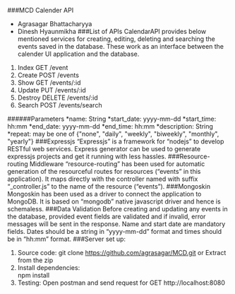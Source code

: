 ###MCD Calender API
* Agrasagar Bhattacharyya
* Dinesh Hyaunmikha
###List of APIs
CalendarAPI provides below mentioned services for creating, editing, deleting and searching the events saved in the database. These work as an interface between the calender UI  application and the database.


1. Index GET /event
2. Create POST /events
3. Show GET /events/:id
4. Update PUT /events/:id
5. Destroy DELETE /events/:id
6. Search POST /events/search

######Parameters
*name: String
*start_date: yyyy-mm-dd
*start_time: hh:mm
*end_date: yyyy-mm-dd
*end_time: hh:mm
*description: String
*repeat: may be one of {"none", "daily", "weekly", "biweekly", "monthly", "yearly"}
###Expressjs
“Expressjs” is a framework for “nodejs” to develop RESTful web services. Express generator can be used to generate expressjs projects and get it running with less hassles.
###Resource-routing
Middleware “resource-routing” has been used for automatic generation of the resourceful routes for resources (“events” in this application). It maps directly with the controller named with suffix “_controller.js” to the name of the resource (“events”).
###Mongoskin
Mongoskin has been used as a driver to connect the application to MongoDB. It is based on “mongodb” native javascript driver and hence is schemaless.
###Data Validation
Before creating and updating any events in the database, provided event fields are validated and if invalid, error messages will be sent in the response. Name and start date are mandatory fields. Dates should be a string in “yyyy-mm-dd” format and times should be in “hh:mm” format.
###Server set up:
1. Source code:
    git clone https://github.com/agrasagar/MCD.git 
    or  Extract from the zip
2. Install dependencies:   
    npm install
3. Testing:
    Open postman and send request for GET  http://localhost:8080
